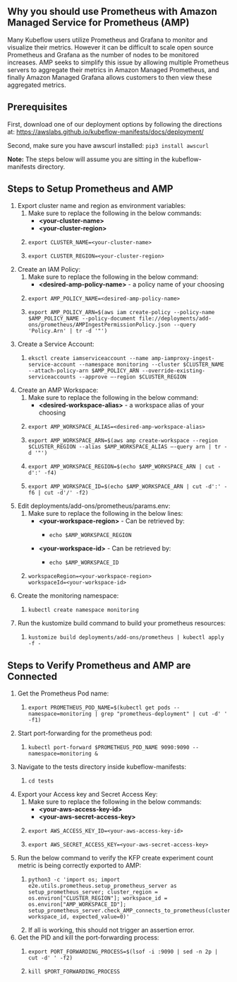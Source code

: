 ## Why you should use Prometheus with Amazon Managed Service for Prometheus (AMP)
Many Kubeflow users utilize Prometheus and Grafana to monitor and visualize their metrics. However it can be difficult to scale open source Prometheus and Grafana as the number of nodes to be monitored increases. AMP seeks to simplify this issue by allowing multiple Prometheus servers to aggregate their metrics in Amazon Managed Prometheus, and finally Amazon Managed Grafana allows customers to then view these aggregated metrics.

## Prerequisites
First, download one of our deployment options by following the directions at: https://awslabs.github.io/kubeflow-manifests/docs/deployment/

Second, make sure you have awscurl installed: `pip3 install awscurl`

**Note:** The steps below will assume you are sitting in the kubeflow-manifests directory.

## Steps to Setup Prometheus and AMP
1. Export cluster name and region as environment variables:
    1. Make sure to replace the following in the below commands:
        * **\<your-cluster-name\>**
        * **\<your-cluster-region\>**
    2. ```
       export CLUSTER_NAME=<your-cluster-name>
       ```
    3. ```
       export CLUSTER_REGION=<your-cluster-region>
       ```
2. Create an IAM Policy:
    1. Make sure to replace the following in the below command:
        * **\<desired-amp-policy-name\>** - a policy name of your choosing
    2. ```
       export AMP_POLICY_NAME=<desired-amp-policy-name>
       ```
    3. ```
       export AMP_POLICY_ARN=$(aws iam create-policy --policy-name $AMP_POLICY_NAME --policy-document file://deployments/add-ons/prometheus/AMPIngestPermissionPolicy.json --query 'Policy.Arn' | tr -d '"')
       ```
3. Create a Service Account:
    1. ```
       eksctl create iamserviceaccount --name amp-iamproxy-ingest-service-account --namespace monitoring --cluster $CLUSTER_NAME --attach-policy-arn $AMP_POLICY_ARN --override-existing-serviceaccounts --approve —-region $CLUSTER_REGION
       ```
4. Create an AMP Workspace:
    1. Make sure to replace the following in the below command:
        * **\<desired-workspace-alias\>** - a workspace alias of your choosing
    2. ```
       export AMP_WORKSPACE_ALIAS=<desired-amp-workspace-alias>
       ```
    3. ```
       export AMP_WORKSPACE_ARN=$(aws amp create-workspace --region $CLUSTER_REGION --alias $AMP_WORKSPACE_ALIAS —-query arn | tr -d '"')
       ```
    4. ```
       export AMP_WORKSPACE_REGION=$(echo $AMP_WORKSPACE_ARN | cut -d':' -f4)
       ```
    5. ```
       export AMP_WORKSPACE_ID=$(echo $AMP_WORKSPACE_ARN | cut -d':' -f6 | cut -d'/' -f2)
       ```
5. Edit deployments/add-ons/prometheus/params.env:
    1. Make sure to replace the following in the below lines:
        * **\<your-workspace-region\>** - Can be retrieved by:
            * ```
              echo $AMP_WORKSPACE_REGION
              ```
        * **\<your-workspace-id\>** - Can be retrieved by:
            * ```
              echo $AMP_WORKSPACE_ID
              ```
    2. ```
       workspaceRegion=<your-workspace-region>
       workspaceId=<your-workspace-id>
       ```
6. Create the monitoring namespace:
    1. ```
       kubectl create namespace monitoring
       ```
7. Run the kustomize build command to build your prometheus resources:
    1. ```
       kustomize build deployments/add-ons/prometheus | kubectl apply -f -
       ```

## Steps to Verify Prometheus and AMP are Connected
1. Get the Prometheus Pod name:
    1. ```
       export PROMETHEUS_POD_NAME=$(kubectl get pods --namespace=monitoring | grep "prometheus-deployment" | cut -d' ' -f1)
       ```
2. Start port-forwarding for the prometheus pod:
    1. ```
       kubectl port-forward $PROMETHEUS_POD_NAME 9090:9090 --namespace=monitoring &
       ```
3. Navigate to the tests directory inside kubeflow-manifests:
    1. ```
       cd tests
       ```
4. Export your Access key and Secret Access Key:
    1. Make sure to replace the following in the below commands:
        * **\<your-aws-access-key-id\>**
        * **\<your-aws-secret-access-key\>**
    2. ```
       export AWS_ACCESS_KEY_ID=<your-aws-access-key-id>
       ```
    2. ```
       export AWS_SECRET_ACCESS_KEY=<your-aws-secret-access-key>
       ```
5. Run the below command to verify the KFP create experiment count metric is being correctly exported to AMP:
    1. ```
       python3 -c 'import os; import e2e.utils.prometheus.setup_prometheus_server as setup_prometheus_server; cluster_region = os.environ["CLUSTER_REGION"]; workspace_id = os.environ["AMP_WORKSPACE_ID"]; setup_prometheus_server.check_AMP_connects_to_prometheus(cluster_region, workspace_id, expected_value=0)'
       ```
    2. If all is working, this should not trigger an assertion error.
6. Get the PID and kill the port-forwarding process:
    1. ```
       export PORT_FORWARDING_PROCESS=$(lsof -i :9090 | sed -n 2p | cut -d' ' -f2)
       ```
    2. ```
       kill $PORT_FORWARDING_PROCESS
       ```
